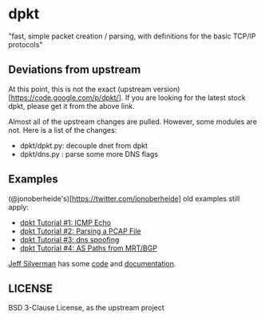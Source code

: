 # dpkt
"fast, simple packet creation / parsing, with definitions for the basic TCP/IP protocols"

## Deviations from upstream
At this point, this is not the exact (upstream version)[https://code.google.com/p/dpkt/]. 
If you are looking for the latest stock dpkt, please get it from the above link.

Almost all of the upstream changes are pulled. However, some modules are not.
Here is a list of the changes:

* dpkt/dpkt.py: decouple dnet from dpkt 
* dpkt/dns.py : parse some more DNS flags

## Examples
(@jonoberheide's)[https://twitter.com/jonoberheide] old examples still apply:

* [dpkt Tutorial #1: ICMP Echo](https://jon.oberheide.org/blog/2008/08/25/dpkt-tutorial-1-icmp-echo/)
* [dpkt Tutorial #2: Parsing a PCAP File](https://jon.oberheide.org/blog/2008/10/15/dpkt-tutorial-2-parsing-a-pcap-file/)
* [dpkt Tutorial #3: dns spoofing](https://jon.oberheide.org/blog/2008/12/20/dpkt-tutorial-3-dns-spoofing/)
* [dpkt Tutorial #4: AS Paths from MRT/BGP](https://jon.oberheide.org/blog/2009/03/25/dpkt-tutorial-4-as-paths-from-mrt-bgp/)

[Jeff Silverman](https://github.com/jeffsilverm) has some [code](https://github.com/jeffsilverm/dpkt_doc)
and [documentation](http://www.commercialventvac.com/dpkt.html).

## LICENSE
BSD 3-Clause License, as the upstream project
